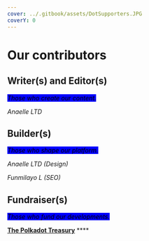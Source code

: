 ```yaml
---
cover: ../.gitbook/assets/DotSupporters.JPG
coverY: 0
---
```


# Our contributors

## Writer(s) and Editor(s)

_<mark style="background-color:blue;">Those who create our content.</mark>_

_Anaelle LTD_

## Builder(s)

_<mark style="background-color:blue;">Those who shape our platform.</mark>_

_Anaelle LTD (Design)_

_Funmilayo L (SEO)_

## **Fundraiser(s)**

_<mark style="background-color:blue;">Those who fund our developments.</mark>_

<mark style="background-color:blue;"></mark>[**The Polkadot Treasury**](https://polkadot.subsquare.io/council/motion/263) ****&#x20;

